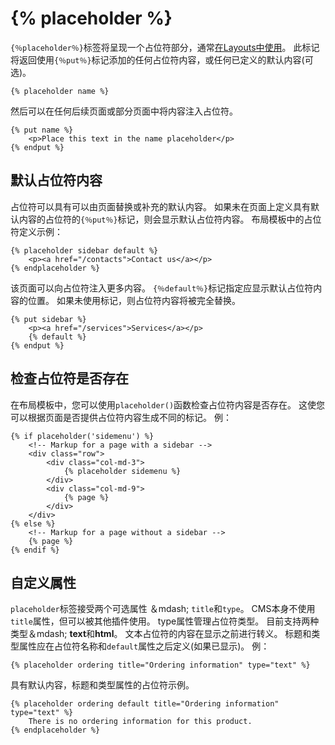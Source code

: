# {% placeholder %}

`{％placeholder％}`标签将呈现一个占位符部分，通常[在Layouts中使用](cms-layouts.md#placeholders)。 此标记将返回使用`{％put％}`标记添加的任何占位符内容，或任何已定义的默认内容(可选)。
    
    {% placeholder name %}

然后可以在任何后续页面或部分页面中将内容注入占位符。

    {% put name %}
        <p>Place this text in the name placeholder</p>
    {% endput %}

<a name="default-placeholder-content"></a>
## 默认占位符内容

占位符可以具有可以由页面替换或补充的默认内容。 如果未在页面上定义具有默认内容的占位符的`{％put％}`标记，则会显示默认占位符内容。 布局模板中的占位符定义示例：

    {% placeholder sidebar default %}
        <p><a href="/contacts">Contact us</a></p>
    {% endplaceholder %}

该页面可以向占位符注入更多内容。 `{％default％}`标记指定应显示默认占位符内容的位置。 如果未使用标记，则占位符内容将被完全替换。

    {% put sidebar %}
        <p><a href="/services">Services</a></p>
        {% default %}
    {% endput %}

<a name="checking-placeholder-exits"></a>
## 检查占位符是否存在

在布局模板中，您可以使用`placeholder()`函数检查占位符内容是否存在。 这使您可以根据页面是否提供占位符内容生成不同的标记。 例：

    {% if placeholder('sidemenu') %}
        <!-- Markup for a page with a sidebar -->
        <div class="row">
            <div class="col-md-3">
                {% placeholder sidemenu %}
            </div>
            <div class="col-md-9">
                {% page %}
            </div>
        </div>
    {% else %}
        <!-- Markup for a page without a sidebar -->
        {% page %}
    {% endif %}

<a name="custom-placeholder-attributes"></a>
## 自定义属性

`placeholder`标签接受两个可选属性 ＆mdash; `title`和`type`。 CMS本身不使用`title`属性，但可以被其他插件使用。 type属性管理占位符类型。 目前支持两种类型＆mdash; **text**和**html**。 文本占位符的内容在显示之前进行转义。 标题和类型属性应在占位符名称和`default`属性之后定义(如果已显示)。 例：

    {% placeholder ordering title="Ordering information" type="text" %}

具有默认内容，标题和类型属性的占位符示例。

    {% placeholder ordering default title="Ordering information" type="text" %}
        There is no ordering information for this product.
    {% endplaceholder %}
